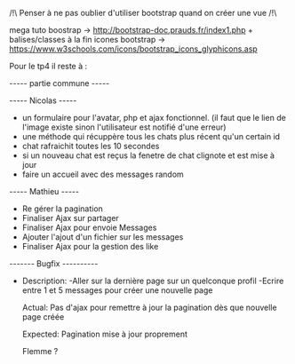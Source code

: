 /!\ Penser à ne pas oublier d'utiliser bootstrap quand on créer une vue /!\

mega tuto boostrap -> http://bootstrap-doc.prauds.fr/index1.php  + balises/classes à la fin
icones bootstrap -> https://www.w3schools.com/icons/bootstrap_icons_glyphicons.asp


Pour le tp4 il reste à :


----- partie commune -----


----- Nicolas -----
+ un formulaire pour l'avatar, php et ajax fonctionnel. (il faut que le lien de l'image existe sinon l'utilisateur est notifié d'une erreur)
+ une méthode qui récuppère tous les chats plus récent qu'un certain id
+ chat rafraichit toutes les 10 secondes
+ si un nouveau chat est reçus la fenetre de chat clignote et est mise à jour
+ faire un accueil avec des messages random

----- Mathieu -----
+ Re gérer la pagination 
+ Finaliser Ajax sur partager
+ Finaliser Ajax pour envoie Messages
+ Ajouter l'ajout d'un fichier sur les messages
+ Finaliser Ajax pour la gestion des like


------- Bugfix ----------
- Description:
	-Aller sur la dernière page sur un quelconque profil
	-Ecrire entre 1 et 5 messages pour créer une nouvelle page

	Actual:
		Pas d'ajax pour remettre à jour la pagination dès que nouvelle page créée

	Expected:
		Pagination mise à jour proprement

	Flemme ?
